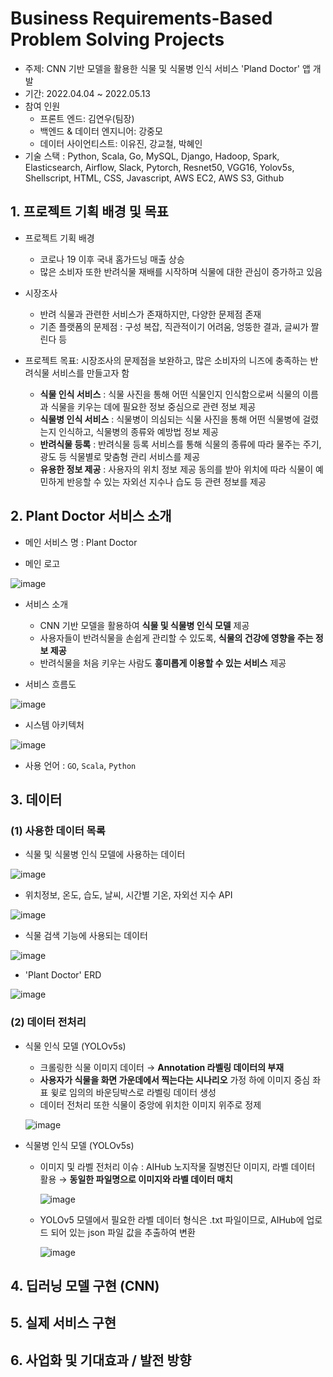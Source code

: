 # Business Requirements-Based Problem Solving Projects

- 주제: CNN 기반 모델을 활용한 식물 및 식물병 인식 서비스 'Pland Doctor' 앱 개발
- 기간: 2022.04.04 ~ 2022.05.13
- 참여 인원
  - 프론트 엔드: 김연우(팀장)
  - 백엔드 & 데이터 엔지니어: 강중모
  - 데이터 사이언티스트: 이유진, 강교철, 박혜인
- 기술 스택 : Python, Scala, Go, MySQL, Django, Hadoop, Spark, Elasticsearch, Airflow, Slack, Pytorch, Resnet50, VGG16, Yolov5s, Shellscript, HTML, CSS, Javascript, AWS EC2, AWS S3, Github

## 1. 프로젝트 기획 배경 및 목표
* 프로젝트 기획 배경
  - 코로나 19 이후 국내 홈가드닝 매출 상승
  - 많은 소비자 또한 반려식물 재배를 시작하며 식물에 대한 관심이 증가하고 있음

* 시장조사
  - 반려 식물과 관련한 서비스가 존재하지만, 다양한 문제점 존재
  - 기존 플랫폼의 문제점 : 구성 복잡, 직관적이기 어려움, 엉뚱한 결과, 글씨가 짤린다 등

* 프로젝트 목표: 시장조사의 문제점을 보완하고, 많은 소비자의 니즈에 충족하는 반려식물 서비스를 만들고자 함
  - **식물 인식 서비스** : 식물 사진을 통해 어떤 식물인지 인식함으로써 식물의 이름과 식물을 키우는 데에 필요한 정보 중심으로 관련 정보 제공
  - **식물병 인식 서비스** : 식물병이 의심되는 식물 사진을 통해 어떤 식물병에 걸렸는지 인식하고, 식물병의 종류와 예방법 정보 제공
  - **반려식물 등록** : 반려식물 등록 서비스를 통해 식물의 종류에 따라 물주는 주기, 광도 등 식물별로 맞춤형 관리 서비스를 제공
  - **유용한 정보 제공** : 사용자의 위치 정보 제공 동의를 받아 위치에 따라 식물이 예민하게 반응할 수 있는 자외선 지수나 습도 등 관련 정보를 제공

## 2. Plant Doctor 서비스 소개
* 메인 서비스 명 : Plant Doctor

* 메인 로고

![image](https://github.com/Hyeeein/PlantDoctor/assets/81239567/31029a2f-8f12-4a1d-a7ad-1b7356437906)

* 서비스 소개
  - CNN 기반 모델을 활용하여 **식물 및 식물병 인식 모델** 제공
  - 사용자들이 반려식물을 손쉽게 관리할 수 있도록, **식물의 건강에 영향을 주는 정보 제공**
  - 반려식물을 처음 키우는 사람도 **흥미롭게 이용할 수 있는 서비스** 제공
  
* 서비스 흐름도

![image](https://github.com/Hyeeein/PlantDoctor/assets/81239567/f3232cab-72ed-44d5-9d2a-e2eec05447de)

* 시스템 아키텍처

![image](https://github.com/Hyeeein/PlantDoctor/assets/81239567/c0e5c882-1406-4b37-8e4f-18b5bc3568f8)

* 사용 언어 : `GO`, `Scala`, `Python`

## 3. 데이터

### (1) 사용한 데이터 목록
* 식물 및 식물병 인식 모델에 사용하는 데이터

![image](https://github.com/Hyeeein/PlantDoctor/assets/81239567/0ca3d0d4-53a0-4c30-8851-9ecf139505e9)

* 위치정보, 온도, 습도, 날씨, 시간별 기온, 자외선 지수 API

![image](https://github.com/Hyeeein/PlantDoctor/assets/81239567/f98fbafa-f2be-4a15-910b-83fdf513c3be)

* 식물 검색 기능에 사용되는 데이터

![image](https://github.com/Hyeeein/PlantDoctor/assets/81239567/38495a66-7bfd-46ec-860c-4b8007e7aa53)

* 'Plant Doctor' ERD

![image](https://github.com/Hyeeein/PlantDoctor/assets/81239567/b051e92c-b895-46db-baa2-2895960228f8)

### (2) 데이터 전처리

* 식물 인식 모델 (YOLOv5s)
  - 크롤링한 식물 이미지 데이터 → **Annotation 라벨링 데이터의 부재**
  - **사용자가 식물을 화면 가운데에서 찍는다는 시나리오** 가정 하에 이미지 중심 좌표 윚로 임의의 바운딩박스로 라벨링 데이터 생성
  - 데이터 전처리 또한 식물이 중앙에 위치한 이미지 위주로 정제
  
  ![image](https://github.com/Hyeeein/PlantDoctor/assets/81239567/3c78c1f8-5f7e-4538-8e0f-83025d7794ca)

* 식물병 인식 모델 (YOLOv5s)
  - 이미지 및 라벨 전처리 이슈 : AIHub 노지작물 질병진단 이미지, 라벨 데이터 활용 → **동일한 파일명으로 이미지와 라벨 데이터 매치**
    
    ![image](https://github.com/Hyeeein/PlantDoctor/assets/81239567/9ec643f2-5d66-4b6c-bbe0-ebc249fc34d7)

  - YOLOv5 모델에서 필요한 라벨 데이터 형식은 .txt 파일이므로, AIHub에 업로드 되어 있는 json 파일 값을 추출하여 변환

    ![image](https://github.com/Hyeeein/PlantDoctor/assets/81239567/707322fe-3452-4735-94d4-80cb9ff8a90b)

## 4. 딥러닝 모델 구현 (CNN)

## 5. 실제 서비스 구현

## 6. 사업화 및 기대효과 / 발전 방향
